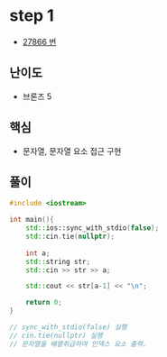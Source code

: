 # step 1
- [27866 번](https://www.acmicpc.net/problem/27866)
## 난이도
- 브론즈 5
## 핵심
- 문자열, 문자열 요소 접근 구현

## 풀이
```c++
#include <iostream>

int main(){
    std::ios::sync_with_stdio(false);
    std::cin.tie(nullptr);
    
    int a;
    std::string str;
    std::cin >> str >> a;

    std::cout << str[a-1] << "\n";

    return 0;
}

// sync_with_stdio(false) 실행
// cin.tie(nullptr) 실행
// 문자열을 배열취급하여 인덱스 요소 출력.
```